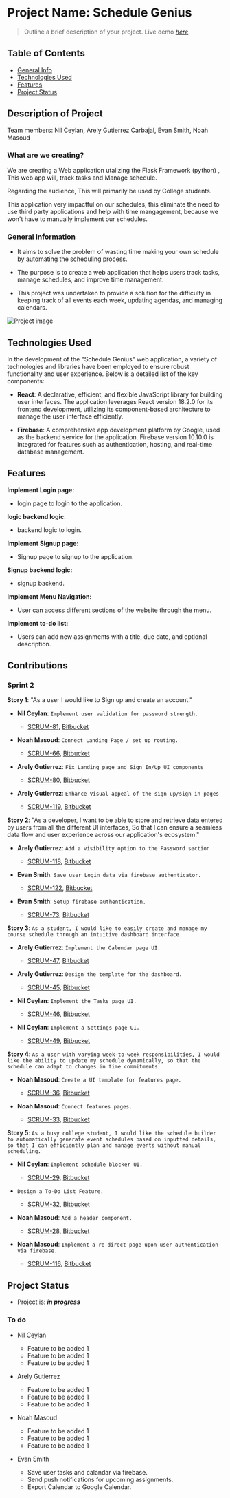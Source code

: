 # Project Name: Schedule Genius

> Outline a brief description of your project.
> Live demo [_here_](https://www.example.com). <!-- If you have the project hosted somewhere, include the link here. -->

## Table of Contents

* [General Info](#general-information)
* [Technologies Used](#technologies-used)
* [Features](#features)
* [Project Status](#project-status)
<!-- * [Screenshots](#screenshots)
* [Setup](#setup)
* [Usage](#usage) -->
<!-- * [Room for Improvement](#room-for-improvement)
* [Acknowledgements](#acknowledgements)
* [Contact](#contact) -->
<!-- * [License](#license) -->

## Description of Project

Team members: Nil Ceylan, Arely Gutierrez Carbajal, Evan Smith, Noah Masoud

### What are we creating?

We are creating a Web application utalizing the Flask Framework (python) , This web app will, track tasks and Manage schedule.

Regarding the audience, This will primarily be used by College students.

This application very impactful on our schedules, this eliminate the need to use third party
applications and help with time mangagement, because we won't have to manually implement our schedules.

### General Information

* It aims to solve the problem of wasting time making your own schedule by automating the scheduling process.

* The purpose is to create a web application that helps users track tasks, manage schedules, and improve time management.

* This project was undertaken to provide a solution for the difficulty in keeping track of all events each week, updating agendas, and managing calendars.

![Project image](misc/readme/logo.webp)

## Technologies Used

In the development of the "Schedule Genius" web application, a variety of technologies and libraries have been employed to ensure robust functionality and user experience. Below is a detailed list of the key components:

* **React**: A declarative, efficient, and flexible JavaScript library for building user interfaces. The application leverages React version 18.2.0 for its frontend development, utilizing its component-based architecture to manage the user interface efficiently.

* **Firebase**: A comprehensive app development platform by Google, used as the backend service for the application. Firebase version 10.10.0 is integrated for features such as authentication, hosting, and real-time database management.

## Features

**Implement Login page:**

* login page to login to the application.

**logic backend logic**:

* backend logic to login.

**Implement Signup page:**

* Signup page to signup to the application.

**Signup backend logic:**

* signup backend.

**Implement Menu Navigation:**

* User can access different sections of the website through the menu.

<!--Course Scheduler Implementation:
-User can input, sort, edit, and filter their assignments.-->

**Implement to-do list:**

* Users can add new assignments with a title, due date, and optional description.

<!--Automatically Generate Event Schedules:
-The generated event schedule should include all activities with appropriate time blocks.-->

<!--Update Schedule Dynamically:
-User can edit or delete existing course details, assignments, and exam entries.-->

<!--**Implement Notifivations and Reminders:**

* The system sends push notifications or email reminders for upcoming assignments a day before their due dates.-->

## Contributions

### Sprint 2

**Story 1**: "As a user I would like to Sign up and create an account."

* **Nil Ceylan**: `Implement user validation for password strength.`
  * [SCRUM-81](https://cs3398s24io.atlassian.net/browse/SCRUM-81?atlOrigin=eyJpIjoiZDZhZGEyOWNmZWQ1NDExZjg2ZTk1ZWU3ZWJhMDJhNzUiLCJwIjoiaiJ9), [Bitbucket](https://bitbucket.org/%7B%7D/%7B79c09805-1a11-4852-8aca-47c274334fc2%7D/branch/SCRUM-81-implement-user-validation-for-p)

* **Noah Masoud**: `Connect Landing Page / set up routing.`
  * [SCRUM-66](https://cs3398s24io.atlassian.net/browse/SCRUM-66?atlOrigin=eyJpIjoiZjY3MDJlYWMyOTJiNGEwZDkyNDg4M2Q0NjZkNzE1NzAiLCJwIjoiaiJ9), [Bitbucket](https://bitbucket.org/cs3398s24io/%7B79c09805-1a11-4852-8aca-47c274334fc2%7D/branch/SCRUM-66-connect-landing-page-to-signup)

* **Arely Gutierrez**: `Fix Landing page and Sign In/Up UI components`
  * [SCRUM-80](https://cs3398s24io.atlassian.net/browse/SCRUM-80?atlOrigin=eyJpIjoiMWQ2NDhjMWY3MDBkNDYwNWJmYTI1YTJmNGEzNGVkNmIiLCJwIjoiaiJ9), [Bitbucket](https://bitbucket.org/%7B%7D/%7B79c09805-1a11-4852-8aca-47c274334fc2%7D/branch/SCRUM-80-fix-landing-page-and-sign-in-up)

* **Arely Gutierrez**: `Enhance Visual appeal of the sign up/sign in pages`
  * [SCRUM-119](https://cs3398s24io.atlassian.net/browse/SCRUM-119?atlOrigin=eyJpIjoiYmM3Y2I2YjU4YzEyNDcxZGE4MDRhMzc3N2IxYjQ2OWQiLCJwIjoiaiJ9), [Bitbucket](https://bitbucket.org/%7B%7D/%7B79c09805-1a11-4852-8aca-47c274334fc2%7D/branch/SCRUM-119-sign-in-sign-up)

**Story 2**: "As a developer, I want to be able to store and retrieve data entered by users from all the different UI interfaces, So that I can ensure a seamless data flow and user experience across our application's ecosystem."

* **Arely Gutierrez**: `Add a visibility option to the Password section`
  * [SCRUM-118](https://cs3398s24io.atlassian.net/browse/SCRUM-118?atlOrigin=eyJpIjoiYmU5YjI1YjM4MjFlNDQ4ODk4N2JhNGMyNmE4OGFmNWYiLCJwIjoiaiJ9), [Bitbucket](https://bitbucket.org/%7B%7D/%7B79c09805-1a11-4852-8aca-47c274334fc2%7D/branch/SCRUM-118-add-a-visibility-option)

* **Evan Smith**: `Save user Login data via firebase authenticator.`
  * [SCRUM-122](https://cs3398s24io.atlassian.net/browse/SCRUM-122?atlOrigin=eyJpIjoiMzYxNjgzZTE4NzNhNDBkOWIxMmE4YWQyYzA0Nzg4OWQiLCJwIjoiaiJ9), [Bitbucket](https://bitbucket.org/%7B%7D/%7B79c09805-1a11-4852-8aca-47c274334fc2%7D/branch/SCRUM-122-save-user-login-data)

* **Evan Smith**: `Setup firebase authentication.`
  * [SCRUM-73](https://cs3398s24io.atlassian.net/browse/SCRUM-73?atlOrigin=eyJpIjoiMDEwM2ZlNTE2NmZlNDllMjljYWU3OTIxOWU5YzRlNzUiLCJwIjoiaiJ9), [Bitbucket](https://bitbucket.org/%7B%7D/%7B79c09805-1a11-4852-8aca-47c274334fc2%7D/branch/SCRUM-73-setup-firebase-authentication)

**Story 3**: `As a student, I would like to easily create and manage my course schedule through an intuitive dashboard interface.`

* **Arely Gutierrez**: `Implement the Calendar page UI.`
  * [SCRUM-47](https://cs3398s24io.atlassian.net/browse/SCRUM-47?atlOrigin=eyJpIjoiOWUyMzhlMDVlZGJmNDI1ZDliMzY0MGIyOTY1ODE5ZDIiLCJwIjoiaiJ9), [Bitbucket](https://bitbucket.org/%7B%7D/%7B79c09805-1a11-4852-8aca-47c274334fc2%7D/branch/SCRUM-47-calendar-page-ui)

* **Arely Gutierrez**: `Design the template for the dashboard.`
  * [SCRUM-45](https://cs3398s24io.atlassian.net/browse/SCRUM-45?atlOrigin=eyJpIjoiY2NlZWMwY2EwOTc3NDdjMmFmNTJkNzUwODI4ODRjNzgiLCJwIjoiaiJ9), [Bitbucket](https://bitbucket.org/%7B%7D/%7B79c09805-1a11-4852-8aca-47c274334fc2%7D/branch/SCRUM-45-design-the-template-for-the-das)

* **Nil Ceylan**: `Implement the Tasks page UI.`
  * [SCRUM-46](https://cs3398s24io.atlassian.net/browse/SCRUM-46?atlOrigin=eyJpIjoiYjc3N2EzOGY3ZTE2NDhiY2EyODY1ZDcwNGI0YmZmZjQiLCJwIjoiaiJ9), [Bitbucket](https://bitbucket.org/%7B%7D/%7B79c09805-1a11-4852-8aca-47c274334fc2%7D/branch/SCRUM-46-implement-the-tasks-page-ui)

* **Nil Ceylan**: `Implement a Settings page UI.`
  * [SCRUM-49](https://cs3398s24io.atlassian.net/browse/SCRUM-49?atlOrigin=eyJpIjoiMGQ4Mjk3YTRhNzE4NDg5OTk4Njc3M2E1NTJkMDA3YmEiLCJwIjoiaiJ9), [Bitbucket](https://bitbucket.org/%7B%7D/%7B79c09805-1a11-4852-8aca-47c274334fc2%7D/branch/SCRUM-49-implement-a-settings-page-ui)

**Story 4**: `As a user with varying week-to-week responsibilities, I would like the ability to update my schedule dynamically, so that the schedule can adapt to changes in time commitments`

* **Noah Masoud**: `Create a UI template for features page.`
  * [SCRUM-36](https://cs3398s24io.atlassian.net/browse/SCRUM-36?atlOrigin=eyJpIjoiZmQyYzEwZjBkZWI4NDNlNjk0NDcxN2M5N2E3NGJjODkiLCJwIjoiaiJ9), [Bitbucket](https://bitbucket.org/%7B%7D/%7B79c09805-1a11-4852-8aca-47c274334fc2%7D/branch/SCRUM-36-create-a-ui-for-features)

* **Noah Masoud**: `Connect features pages.`
  * [SCRUM-33](https://cs3398s24io.atlassian.net/browse/SCRUM-33?atlOrigin=eyJpIjoiNzkyNWQ5Mjg0ZGM5NDA5ZGIzYzI0N2E2ZGEyYjI5NWEiLCJwIjoiaiJ9), [Bitbucket](https://bitbucket.org/%7B%7D/%7B79c09805-1a11-4852-8aca-47c274334fc2%7D/branch/SCRUM-33-connect-features-pages)

**Story 5**: `As a busy college student, I would like the schedule builder to automatically generate event schedules based on inputted details, so that I can efficiently plan and manage events without manual scheduling.`

* **Nil Ceylan**: `Implement schedule blocker UI.`
  * [SCRUM-29](https://cs3398s24io.atlassian.net/browse/SCRUM-29?atlOrigin=eyJpIjoiMWZjZDRlYjFlYWMzNGQ2MTk2ZWI0Yjk3MzE1YzhkNzgiLCJwIjoiaiJ9), [Bitbucket](https://bitbucket.org/%7B%7D/%7B79c09805-1a11-4852-8aca-47c274334fc2%7D/branch/SCRUM-29-implement-automatic-time-blocki)

* `Design a To-Do List Feature.`
  * [SCRUM-32](https://cs3398s24io.atlassian.net/browse/SCRUM-32?atlOrigin=eyJpIjoiNGJmYTBiZTY3OWJmNDFiYzhiY2IyYjUyZmZlNzFmMjIiLCJwIjoiaiJ9), [Bitbucket](https://bitbucket.org/%7B%7D/%7B79c09805-1a11-4852-8aca-47c274334fc2%7D/branch/feature/SCRUM-32-design-a-to-do-list-feature)

* **Noah Masoud**: `Add a header component.`
  * [SCRUM-28](https://cs3398s24io.atlassian.net/browse/SCRUM-28?atlOrigin=eyJpIjoiMTE0ZGFmZjc0MDkwNDBjMDk5OGE1ZWIxYmNiYTU5MzQiLCJwIjoiaiJ9), [Bitbucket](https://bitbucket.org/%7B%7D/%7B79c09805-1a11-4852-8aca-47c274334fc2%7D/branch/SCRUM-28-add-a-header-component)

* **Noah Masoud**: `Implement a re-direct page upon user authentication via firebase.`
  * [SCRUM-116](https://cs3398s24io.atlassian.net/browse/SCRUM-116?atlOrigin=eyJpIjoiNGJlODZjNTVlNjI1NGJlYzgwMjI5NzQyYTJhNTgxODMiLCJwIjoiaiJ9), [Bitbucket](https://bitbucket.org/%7B%7D/%7B79c09805-1a11-4852-8aca-47c274334fc2%7D/branch/SCRUM-116-implement-a-re-direct-page-upo)

## Project Status

* Project is: **_in progress_**

### To do

* Nil Ceylan
  * Feature to be added 1
  * Feature to be added 1
  * Feature to be added 1

* Arely Gutierrez
  * Feature to be added 1
  * Feature to be added 1
  * Feature to be added 1

* Noah Masoud
  * Feature to be added 1
  * Feature to be added 1
  * Feature to be added 1

* Evan Smith
  * Save user tasks and calandar via firebase.
  * Send push notifications for upcoming assignments.
  * Export Calendar to Google Calendar.

<!-- 
## Screenshots

![Example screenshot](./img/screenshot.png)
<!-- If you have screenshots you'd like to share, include them here. -->

<!-- ## Setup
What are the project requirements/dependencies? Where are they listed? A requirements.txt or a Pipfile.lock file perhaps? Where is it located?

Proceed to describe how to install / setup one's local environment / get started with the project.

## Usage
How does one go about using it?
Provide various use cases and code examples here.

`write-your-code-here`

## Project Status
Project is: _in progress_ / _complete_ / _no longer being worked on_. If you are no longer working on it, provide reasons why.

## Room for Improvement
Include areas you believe need improvement / could be improved. Also add TODOs for future development.

Room for improvement:
- Improvement to be done 1
- Improvement to be done 2

To do:
- Feature to be added 1
- Feature to be added 2

## Acknowledgements
Give credit here.
- This project was inspired by...
- This project was based on [this tutorial](https://www.example.com).
- Many thanks to...

## Contact
Created by [@flynerdpl](https://www.flynerd.pl/) - feel free to contact me! -->

<!-- Optional -->
<!-- ## License -->
<!-- This project is open source and available under the [... License](). -->

<!-- You don't have to include all sections - just the one's relevant to your project -->